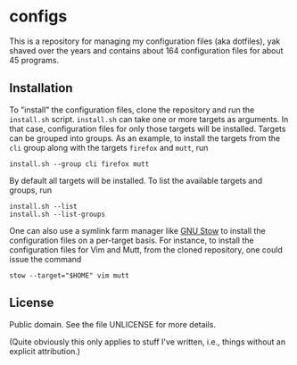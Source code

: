 configs
=======

This is a repository for managing my configuration files (aka dotfiles),
yak shaved over the years and contains about <!--FILES-->164 configuration
files for about <!--PROGRAMS-->45 programs.

Installation
------------

To "install" the configuration files, clone the repository and run
the `install.sh` script.  `install.sh` can take one or more targets as
arguments.  In that case, configuration files for only those targets
will be installed.  Targets can be grouped into groups.  As an example,
to install the targets from the `cli` group along with the targets
`firefox` and `mutt`, run

    install.sh --group cli firefox mutt

By default all targets will be installed.  To list the available targets
and groups, run

    install.sh --list
    install.sh --list-groups

One can also use a symlink farm manager like [GNU Stow][1] to install
the configuration files on a per-target basis.  For instance, to install
the configuration files for Vim and Mutt, from the cloned repository,
one could issue the command

    stow --target="$HOME" vim mutt

License
-------

Public domain.  See the file UNLICENSE for more details.

(Quite obviously this only applies to stuff I've written, i.e., things
without an explicit attribution.)

[1]: https://www.gnu.org/software/stow/stow.html

